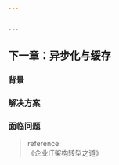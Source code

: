 ```yaml
---


---
```


<h2 id="下一章：异步化与缓存">下一章：异步化与缓存</h2>
<h3 id="背景">背景</h3>
<h3 id="解决方案">解决方案</h3>
<h3 id="面临问题">面临问题</h3>
<blockquote>
<p>reference:<br>
《企业IT架构转型之道》</p>
</blockquote>

